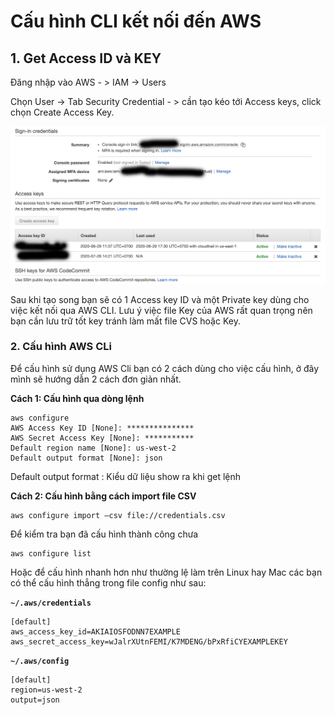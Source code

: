 # Cấu hình CLI kết nối đến AWS

## 1. Get Access ID và KEY

Đăng nhập vào AWS - > IAM -> Users

Chọn User -> Tab Security Credential - > cần tạo kéo tới Access keys, click chọn Create Access Key.

![](<../../.gitbook/assets/image (3).png>)

Sau khi tạo song bạn sẽ có 1 Access key ID và một Private key dùng cho việc kết nối qua AWS CLI. Lưu ý việc file Key của AWS rất quan trọng nên bạn cần lưu trữ tốt key tránh làm mất file CVS hoặc Key.

### 2. Cấu hình AWS CLi

Để cấu hình sử dụng AWS Cli bạn có 2 cách dùng cho việc cấu hình, ở đây mình sẽ hướng dẫn 2 cách đơn giản nhất.

**Cách 1: Cấu hình qua dòng lệnh**

```
aws configure
AWS Access Key ID [None]: ***************
AWS Secret Access Key [None]: ***********
Default region name [None]: us-west-2
Default output format [None]: json
```

Default output format : Kiểu dữ liệu show ra khi get lệnh

**Cách 2: Cấu hình bằng cách import file CSV**

```
aws configure import –csv file://credentials.csv
```

&#x20;Để kiểm tra bạn đã cấu hình thành công chưa

```
aws configure list
```

Hoặc để cấu hình nhanh hơn như thường lệ làm trên Linux hay Mac các bạn có thể cấu hình thẳng trong file config như sau:

**`~/.aws/credentials`**

```
[default]
aws_access_key_id=AKIAIOSFODNN7EXAMPLE
aws_secret_access_key=wJalrXUtnFEMI/K7MDENG/bPxRfiCYEXAMPLEKEY
```

**`~/.aws/config`**

```
[default]
region=us-west-2
output=json
```
